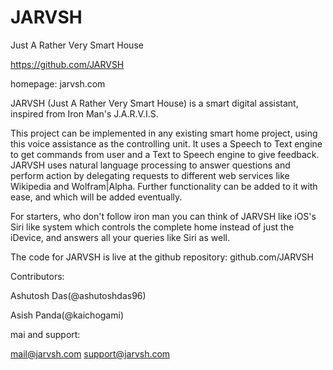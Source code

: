# JARVSH
Just A Rather Very Smart House

https://github.com/JARVSH

homepage: jarvsh.com

JARVSH (Just A Rather Very Smart House) is a smart digital assistant, inspired from Iron Man's J.A.R.V.I.S.

This project can be implemented in any existing smart home project, using this voice assistance as the controlling unit. It uses a Speech to Text engine to get commands from user and a Text to Speech engine to give feedback. JARVSH uses natural language processing to answer questions and perform action by delegating requests to different web services like Wikipedia and Wolfram|Alpha. Further functionality can be added to it with ease, and which will be added eventually.

For starters, who don't follow iron man you can think of JARVSH like iOS's  Siri like system which controls the complete home instead  of just the iDevice, and answers all your queries like Siri as well.

The code for JARVSH is live at the github repository: github.com/JARVSH

Contributors:

Ashutosh Das(@ashutoshdas96)

Asish Panda(@kaichogami)

mai and support:

mail@jarvsh.com
support@jarvsh.com
